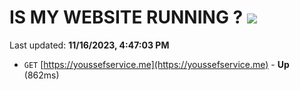 # IS MY WEBSITE RUNNING ? [![](https://img.shields.io/static/v1?label=Sponsor&message=%E2%9D%A4&logo=GitHub&color=%23fe8e86)](https://github.com/sponsors/<username>)

Last updated: **11/16/2023, 4:47:03 PM**

- `GET` [https://youssefservice.me](https://youssefservice.me) - **Up** (862ms)
